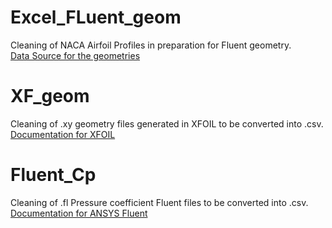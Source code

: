 # Excel_FLuent_geom
Cleaning of NACA Airfoil Profiles in preparation for Fluent geometry. <br> 
[Data Source for the geometries](http://airfoiltools.com/search/index?m%5Bgrp%5D=naca4d&amp;m%5Bsort%5D=1)

# XF_geom
Cleaning of .xy geometry files generated in XFOIL to be converted into .csv. <br> 
[Documentation for XFOIL](https://web.mit.edu/drela/Public/web/xfoil/)

# Fluent_Cp
Cleaning of .fl Pressure coefficient Fluent files to be converted into .csv. <br> 
[Documentation for ANSYS Fluent](https://www.ansys.com/academic)